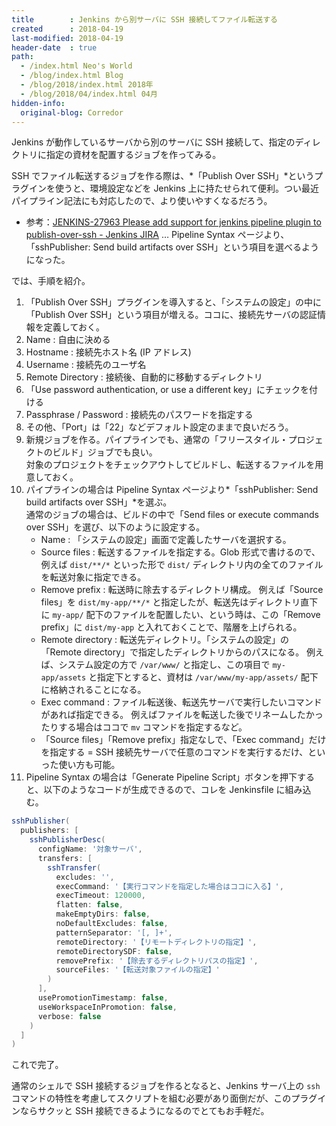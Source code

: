 ```yaml
---
title        : Jenkins から別サーバに SSH 接続してファイル転送する
created      : 2018-04-19
last-modified: 2018-04-19
header-date  : true
path:
  - /index.html Neo's World
  - /blog/index.html Blog
  - /blog/2018/index.html 2018年
  - /blog/2018/04/index.html 04月
hidden-info:
  original-blog: Corredor
---
```


Jenkins が動作しているサーバから別のサーバに SSH 接続して、指定のディレクトリに指定の資材を配置するジョブを作ってみる。

SSH でファイル転送するジョブを作る際は、*「Publish Over SSH」*というプラグインを使うと、環境設定などを Jenkins 上に持たせられて便利。つい最近パイプライン記法にも対応したので、より使いやすくなるだろう。

- 参考：[JENKINS-27963 Please add support for jenkins pipeline plugin to publish-over-ssh - Jenkins JIRA](https://issues.jenkins-ci.org/browse/JENKINS-27963) … Pipeline Syntax ページより、「sshPublisher: Send build artifacts over SSH」という項目を選べるようになった。

では、手順を紹介。

1. 「Publish Over SSH」プラグインを導入すると、「システムの設定」の中に「Publish Over SSH」という項目が増える。ココに、接続先サーバの認証情報を定義しておく。
2. Name : 自由に決める
3. Hostname : 接続先ホスト名 (IP アドレス)
4. Username : 接続先のユーザ名
5. Remote Directory : 接続後、自動的に移動するディレクトリ
6. 「Use password authentication, or use a different key」にチェックを付ける
7. Passphrase / Password : 接続先のパスワードを指定する
8. その他、「Port」は「22」などデフォルト設定のままで良いだろう。
9. 新規ジョブを作る。パイプラインでも、通常の「フリースタイル・プロジェクトのビルド」ジョブでも良い。  
   対象のプロジェクトをチェックアウトしてビルドし、転送するファイルを用意しておく。
10. パイプラインの場合は Pipeline Syntax ページより*「sshPublisher: Send build artifacts over SSH」*を選ぶ。  
    通常のジョブの場合は、ビルドの中で「Send files or execute commands over SSH」を選び、以下のように設定する。
    - Name : 「システムの設定」画面で定義したサーバを選択する。
    - Source files : 転送するファイルを指定する。Glob 形式で書けるので、例えば `dist/**/*` といった形で `dist/` ディレクトリ内の全てのファイルを転送対象に指定できる。
    - Remove prefix : 転送時に除去するディレクトリ構成。 例えば「Source files」を `dist/my-app/**/*` と指定したが、転送先はディレクトリ直下に `my-app/` 配下のファイルを配置したい、という時は、この「Remove prefix」に `dist/my-app` と入れておくことで、階層を上げられる。
    - Remote directory : 転送先ディレクトリ。「システムの設定」の「Remote directory」で指定したディレクトリからのパスになる。 例えば、システム設定の方で `/var/www/` と指定し、この項目で `my-app/assets` と指定下とすると、資材は `/var/www/my-app/assets/` 配下に格納されることになる。
    - Exec command : ファイル転送後、転送先サーバで実行したいコマンドがあれば指定できる。 例えばファイルを転送した後でリネームしたかったりする場合はココで `mv` コマンドを指定するなど。
    - 「Source files」「Remove prefix」指定なしで、「Exec command」だけを指定する = SSH 接続先サーバで任意のコマンドを実行するだけ、といった使い方も可能。
11. Pipeline Syntax の場合は「Generate Pipeline Script」ボタンを押下すると、以下のようなコードが生成できるので、コレを Jenkinsfile に組み込む。

```groovy
sshPublisher(
  publishers: [
    sshPublisherDesc(
      configName: '対象サーバ',
      transfers: [
        sshTransfer(
          excludes: '',
          execCommand: '【実行コマンドを指定した場合はココに入る】',
          execTimeout: 120000,
          flatten: false,
          makeEmptyDirs: false,
          noDefaultExcludes: false,
          patternSeparator: '[, ]+',
          remoteDirectory: '【リモートディレクトリの指定】',
          remoteDirectorySDF: false,
          removePrefix: '【除去するディレクトリパスの指定】',
          sourceFiles: '【転送対象ファイルの指定】'
        )
      ],
      usePromotionTimestamp: false,
      useWorkspaceInPromotion: false,
      verbose: false
    )
  ]
)
```

これで完了。

通常のシェルで SSH 接続するジョブを作るとなると、Jenkins サーバ上の `ssh` コマンドの特性を考慮してスクリプトを組む必要があり面倒だが、このプラグインならサクッと SSH 接続できるようになるのでとてもお手軽だ。
